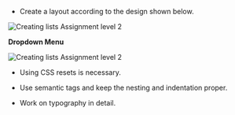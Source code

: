 - Create a layout according to the design shown below.

![Creating lists Assignment level 2](https://raw.githubusercontent.com/suraj122/AC-STYLE-images/master/lists/ex-2.png)

**Dropdown Menu**

![Creating lists Assignment level 2](https://raw.githubusercontent.com/suraj122/AC-STYLE-images/master/lists/ex-2-dropdown.png)

- Using CSS resets is necessary.

- Use semantic tags and keep the nesting and indentation proper.

- Work on typography in detail.
